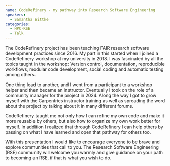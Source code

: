 ```yaml
---
name: CodeRefinery - my pathway into Research Software Engineering 
speakers:
  - Samantha Wittke
categories:
  - HPC-RSE
  - Talk
---
```


The CodeRefinery project has been teaching FAIR research software development practices since 2016. My part in this started when I joined a CodeRefinery workshop at my university in 2018. I was fascinated by all the topics taught in the workshop: Version control, documentation, reproducible workflows, modular code development, social coding and automatic testing among others. 

One thing lead to another, and I went from a participant to a workshop helper and then became an instructor. Eventually I took on the role of a community manager for the project in 2024. Along the way I got to grow myself with the Carpentries instructor training as well as spreading the word about the project by talking about it in many different forums. 

CodeRefinery taught me not only how I can refine my own code and make it more reusable by others, but also how to organize my own work better for myself. In addition I realized that through CodeRefinery I can help others by passing on what I have learned and open that pathway for others too.

With this presentation I would like to encourage everyone to be brave and explore communities that call to you. The Research Software Engineering (RSE) community will welcome you warmly and give guidance on your path to becoming an RSE, if that is what you wish to do.